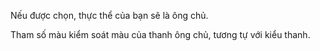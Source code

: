 Nếu được chọn, thực thể của bạn sẽ là ông chủ.

Tham số màu kiểm soát màu của thanh ông chủ, tương tự với kiểu thanh.